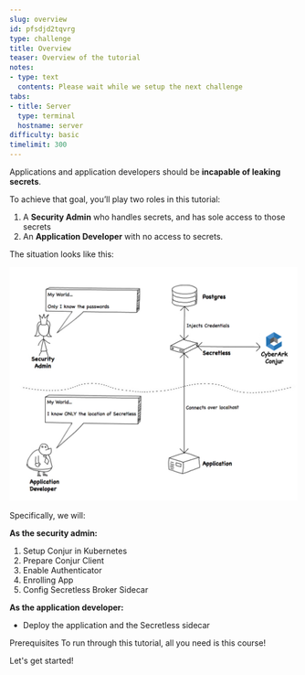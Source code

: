 ```yaml
---
slug: overview
id: pfsdjd2tqvrg
type: challenge
title: Overview
teaser: Overview of the tutorial
notes:
- type: text
  contents: Please wait while we setup the next challenge
tabs:
- title: Server
  type: terminal
  hostname: server
difficulty: basic
timelimit: 300
---
```

Applications and application developers should be **incapable of leaking secrets**.

To achieve that goal, you’ll play two roles in this tutorial:

1. A **Security Admin** who handles secrets, and has sole access to those secrets
2. An **Application Developer** with no access to secrets.

The situation looks like this:

<a href="#img-1">
  <img alt="Overview" src="../assets/Presentation1.png" />
</a>

<a href="#" class="lightbox" id="img-1">
  <img alt="Overview" src="../assets/Presentation1.png"/>
</a>

Specifically, we will:

**As the security admin:**

1. Setup Conjur in Kubernetes
2. Prepare Conjur Client
3. Enable Authenticator
4. Enrolling App
5. Config Secretless Broker Sidecar

**As the application developer:**

* Deploy the application and the Secretless sidecar

Prerequisites To run through this tutorial, all you need is this course!

Let's get started!

<style>
.lightbox {
  display: none;
  position: fixed;
  justify-content: center;
  align-items: center;
  z-index: 999;
  top: 0;
  left: 0;
  right: 0;
  bottom: 0;
  padding: 1rem;
  background: rgba(0, 0, 0, 0.8);
}

.lightbox:target {
  display: flex;
}

.lightbox img {
  max-height: 100%
}
</style>